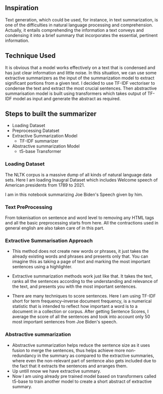## Inspiration
Text generation, which could be used, for instance, in text summarization, is one of the difficulties in natural language processing and comprehension. Actually, it entails comprehending the information a text conveys and condensing it into a brief summary that incorporates the essential, pertinent information. 
## Technique Used
It is obvious that a model works effectively on a text that is condensed and has just clear information and little noise. In this situation, we can use some extractive summarizers as the input of the summarization model to extract significant portions from a given text. I decided to use TF-IDF vectoriser to condense the text and extract the most crucial sentences. Then abstractive summarisation model is built using transformers which takes output of TF-IDF model as input and generate the abstract as required.
## Steps to built the summarizer

* Loading Dataset
* Preprocessing Datatset
* Extractive Summarization Model
  * TF-IDF summarizer
* Abstractive summarization Model
  * t5-base Transformer
### Loading Dataset
The NLTK corpus is a massive dump of all kinds of natural language data sets. Here I am loading Inaugral Dataset which includes Welcome speech of American presidents from 1789 to 2021.

I am in this notebook summarizing Joe Biden's Speech given by him.
### Text PreProcessing 
From tokenisation on sentence and word level to removing any HTML tags and all the basic preprocessing starts from here. All the contractions used in general english are also taken care of in this part.
### Extractive Summarisation Approach

* This method does not create new words or phrases, it just takes the already existing words and phrases and presents only that. You can imagine this as taking a page of text and marking the most important sentences using a highlighter.

* Extractive summarization methods work just like that. It takes the text, ranks all the sentences according to the understanding and relevance of the text, and presents you with the most important sentences. 

* There are many techniques to score sentences. Here I am using TF-IDF short for term frequency–inverse document frequency, is a numerical statistic that is intended to reflect how important a word is to a document in a collection or corpus.
After getting Sentence Scores, I average the score of all the sentences and took into account only 50 most important sentences from Joe Biden's speech.
### Abstractive summarization
* Abstractive summarization helps reduce the sentence size as it uses fusion to merge the sentences, thus helps achieve more non-redundancy in the summary as compared to the extractive summaries, where even the non-relevant part of sentence also gets included due to the fact that it extracts the sentences and arranges them.
* Up untill nnow we have extractive summary.
* Now I am using already pre trained model based on transformers called t5-base to train another model to create a short abstract of extractive summary.
